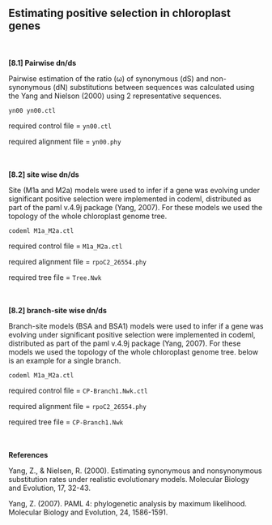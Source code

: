 ## Estimating positive selection in chloroplast genes
<br/><br/>
**[8.1] Pairwise dn/ds**

Pairwise estimation of the ratio (ω) of synonymous (dS) and non-synonymous (dN) substitutions between sequences was calculated using the Yang and Nielson (2000) using 2 representative sequences.

`yn00 yn00.ctl`

required control file = `yn00.ctl`

required alignment file = `yn00.phy`

<br/><br/>
**[8.2] site wise dn/ds**

Site (M1a and M2a) models were used to infer if a gene was evolving under significant positive selection were implemented in codeml, distributed as part of the paml v.4.9j package (Yang, 2007). For these models we used the topology of the whole chloroplast genome tree.  

`codeml M1a_M2a.ctl`

required control file = `M1a_M2a.ctl`

required alignment file = `rpoC2_26554.phy`

required tree file = `Tree.Nwk`

<br/><br/>
**[8.2] branch-site wise dn/ds**

Branch-site models (BSA and BSA1) models were used to infer if a gene was evolving under significant positive selection were implemented in codeml, distributed as part of the paml v.4.9j package (Yang, 2007). For these models we used the topology of the whole chloroplast genome tree. below is an example for a single branch.  

`codeml M1a_M2a.ctl`

required control file = `CP-Branch1.Nwk.ctl`

required alignment file = `rpoC2_26554.phy`

required tree file = `CP-Branch1.Nwk`



<br/><br/>
**References**


Yang, Z., & Nielsen, R. (2000). Estimating synonymous and nonsynonymous substitution rates under realistic evolutionary models. Molecular Biology and Evolution, 17, 32-43.


Yang, Z. (2007). PAML 4: phylogenetic analysis by maximum likelihood. Molecular Biology and Evolution, 24, 1586-1591.

